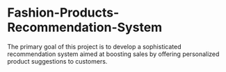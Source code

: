 # Fashion-Products-Recommendation-System
 The primary goal of this project is to develop a sophisticated recommendation system aimed at boosting sales by offering personalized product suggestions to customers. 
